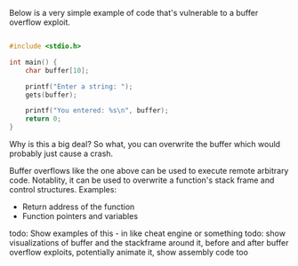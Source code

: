 
Below is a very simple example of code that's vulnerable to a buffer overflow exploit. 

```c

#include <stdio.h>

int main() {
    char buffer[10];  

    printf("Enter a string: ");
    gets(buffer);  

    printf("You entered: %s\n", buffer);
    return 0;
}

```

Why is this a big deal? So what, you can overwrite the buffer which would probably just cause a crash. 

Buffer overflows like the one above can be used to execute remote arbitrary code. Notablity, it can be used to overwrite a function's stack frame and control structures. Examples: 
* Return address of the function 
* Function pointers and variables 

todo: Show examples of this - in like cheat engine or something
todo: show visualizations of buffer and the stackframe around it, before and after buffer overflow exploits, potentially animate it, show assembly code too 
